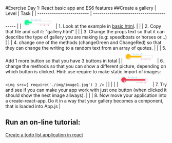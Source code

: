 #Exercise Day 1: React basic app and ES6 features
##Create a gallery
| Level                     | Task                                     |
| ------------------------- | ---------------------------------------- |
| ![](../../img/green.png)  | 1. Look at the example in [basic.html](exercises/Ex1/basic.html). |
|                           | 2. Copy that file and call it: "gallery.html" |
|                           | 3. Change the props text so that it can describe the type of gallery you are making (e.g: speedboats or horses or...) |
|                           | 4. change one of the methods (changeGreen and ChangeRed) so that they can change the writing to a random text from an array of quotes. |
|                           | 5. Add 1 more button so that you have 3 buttons in total |
| ![](../../img/yellow.png) | 6.  change the methods so that you can show a different picture, depending on which button is clicked.  Hint:  use require to make static import of images: `<img src={ require('./img/image1.jpg') } />` |
|                           |                                          |
| ![](../../img/red.png)    | 7. Try and see if you can make your app work with just one button (when clicked it should show the next image allways). |
|                           | 8. Now move your application into a create-react-app. Do it in a way that your gallery becomes a component, that is loaded into App.js |



## Run an on-line tutorial:

[Create a todo list application in react](https://medium.com/codingthesmartway-com-blog/the-2017-react-development-starter-guide-f717e4e13de7) 



